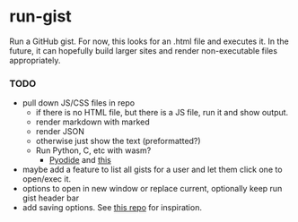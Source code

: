 # run-gist

Run a GitHub gist. For now, this looks for an .html file and executes it. In the future, it can hopefully build larger sites and render non-executable files appropriately.

### TODO

- pull down JS/CSS files in repo
  - if there is no HTML file, but there is a JS file, run it and show output.
  - render markdown with marked
  - render JSON
  - otherwise just show the text (preformatted?)
  - Run Python, C, etc with wasm?
    - [Pyodide](https://pyodide.org/en/0.27.4/usage/quickstart.html) and [this](https://stackoverflow.com/questions/62148386/python-in-browser-with-webassembly-without-recompilation/79486695#79486695)
- maybe add a feature to list all gists for a user and let them click one to open/exec it.
- options to open in new window or replace current, optionally keep run gist header bar
- add saving options. See [this repo](https://github.com/greggman/jsgist?tab=readme-ov-file) for inspiration.

